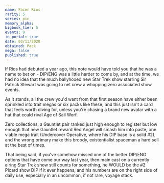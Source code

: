 ```yaml
---
name: Facer Rios
rarity: 5
series: pic
memory_alpha:
bigbook_tier: 5
events: 9
in_portal: true
date: 03/11/2020
obtained: Pack
mega: false
published: true
---
```


If Rios had debuted a year ago, this note would have told you that he was a name to bet on - DIP/ENG was a little harder to come by, and at the time, we had no idea that the much ballyhooed new Star Trek show starring Sir Patrick Stewart was going to net crew a whopping zero associated show events.

As it stands, all the crew you'd want from that first season have either been sprinkled into trait megas or six packs like these, and this just isn't a card that feels worth diving for, unless you're chasing a brand new avatar with a hat that could rival Age of Sail Worf. 

Zero collections, a Gauntlet pair ranked just high enough to register but low enough that new Gauntlet reward Red Angel will smash him into paste, one viable mega trait (Undercover Operative, where his DIP base is a solid #2), and the wrong primary make this broody, existentialist spaceman a hard sell at the best of times.

That being said, if you've somehow missed one of the better DIP/ENG options that have come our way last year, then main cast on a currently airing Star Trek show still counts for something, he WOULD be the #2 Picard show DIP if it ever happens, and his numbers are on the right side of daily use, especially in an uncommon, if not rare, voyage stack.
